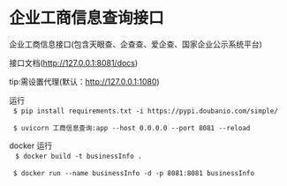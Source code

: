 # 企业工商信息查询接口

企业工商信息接口(包含天眼查、企查查、爱企查、国家企业公示系统平台)

接口文档(http://127.0.0.1:8081/docs)

tip:需设置代理(默认：http://127.0.0.1:1080)

运行  
` ` `
$ pip install requirements.txt -i https://pypi.doubanio.com/simple/
` ` `
  
` ` `
$ uvicorn 工商信息查询:app --host 0.0.0.0 --port 8081 --reload
` ` `  

docker 运行  
` ` `
$ docker build -t businessInfo .
` ` `  
  
` ` `
$ docker run --name businessInfo -d -p 8081:8081 businessInfo
` ` `
